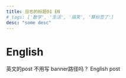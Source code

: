 ```yaml
---
title: 日志的标题01 EN
# tags: ['数学', '生活', '搞笑', '算标签了']
desc: "some desc"
---
```


# English
英文的post 不用写 banner路径吗？
English post
